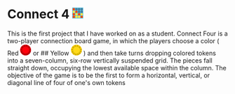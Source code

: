 # Connect 4 ![alte text](https://github.com/Thanasis-Traitsis/Connect_4/blob/main/img/icon2.png)
This is the first project that I have worked on as a student. Connect Four is a two-player connection board game, in which the players choose a color ( Red ![alte text](https://github.com/Thanasis-Traitsis/Connect_4/blob/main/img/RP2.png) or ## Yellow ![alte text](https://github.com/Thanasis-Traitsis/Connect_4/blob/main/img/YP2.png) ) and then take turns dropping colored tokens into a seven-column, six-row vertically suspended grid. The pieces fall straight down, occupying the lowest available space within the column. The objective of the game is to be the first to form a horizontal, vertical, or diagonal line of four of one's own tokens

